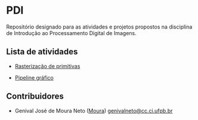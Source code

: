 # PDI

Repositório designado para as atividades e projetos propostos na disciplina de Introdução ao Processamento Digital de Imagens.

## Lista de atividades

- [Rasterização de primitivas](https://github.com/Moura00010001/CG/tree/master/Atividade%201)

- [Pipeline gráfico](https://github.com/Moura00010001/CG/tree/master/Atividade%202)

## Contribuidores

- Genival José de Moura Neto ([Moura](https://github.com/Moura00010001)) genivalneto@cc.ci.ufpb.br
